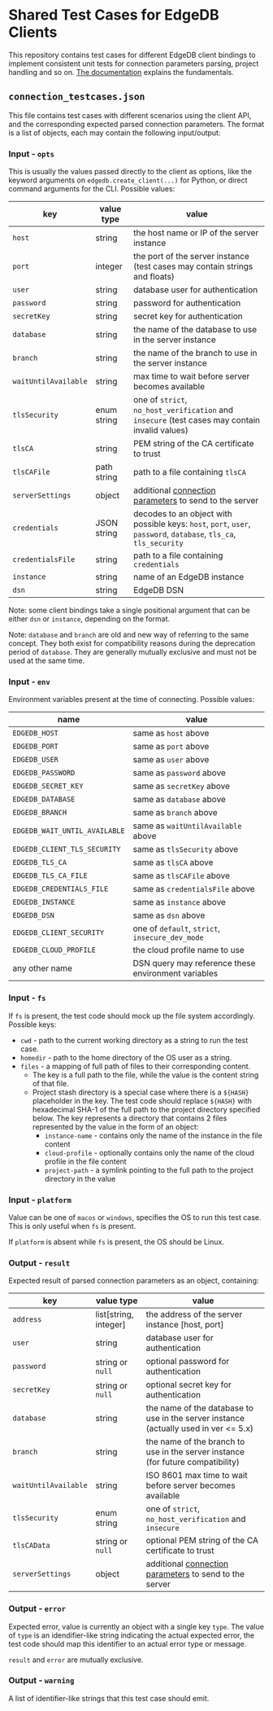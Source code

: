 # Shared Test Cases for EdgeDB Clients

This repository contains test cases for different EdgeDB client bindings
to implement consistent unit tests for connection parameters parsing,
project handling and so on. [The documentation](
https://www.edgedb.com/docs/reference/connection) explains the fundamentals.

## `connection_testcases.json`

This file contains test cases with different scenarios using the client API,
and the corresponding expected parsed connection parameters. The format is
a list of objects, each may contain the following input/output:

### Input - `opts`

This is usually the values passed directly to the client as options,
like the keyword arguments on `edgedb.create_client(...)` for Python,
or direct command arguments for the CLI. Possible values:

| key                  | value type  | value                                                                                                                                               |
|----------------------|-------------|-----------------------------------------------------------------------------------------------------------------------------------------------------|
| `host`               | string      | the host name or IP of the server instance                                                                                                          |
| `port`               | integer     | the port of the server instance (test cases may contain strings and floats)                                                                         |
| `user`               | string      | database user for authentication                                                                                                                    |
| `password`           | string      | password for authentication                                                                                                                         |
| `secretKey`          | string      | secret key for authentication                                                                                                                       |
| `database`           | string      | the name of the database to use in the server instance                                                                                              |
| `branch`             | string      | the name of the branch to use in the server instance                                                                                                |
| `waitUntilAvailable` | string      | max time to wait before server becomes available                                                                                                    |
| `tlsSecurity`        | enum string | one of `strict`, `no_host_verification` and `insecure` (test cases may contain invalid values)                                                      |
| `tlsCA`              | string      | PEM string of the CA certificate to trust                                                                                                           |
| `tlsCAFile`          | path string | path to a file containing `tlsCA`                                                                                                                   |
| `serverSettings`     | object      | additional [connection parameters](https://www.edgedb.com/docs/reference/protocol/messages#ref-protocol-msg-client-handshake) to send to the server |
| `credentials`        | JSON string | decodes to an object with possible keys: `host`, `port`, `user`, `password`, `database`, `tls_ca`, `tls_security`                                   |
| `credentialsFile`    | string      | path to a file containing `credentials`                                                                                                             |
| `instance`           | string      | name of an EdgeDB instance                                                                                                                          |
| `dsn`                | string      | EdgeDB DSN                                                                                                                                          |

Note: some client bindings take a single positional argument
that can be either `dsn` or `instance`, depending on the format.

Note: `database` and `branch` are old and new way of referring to the same concept. They both exist for compatibility reasons during the deprecation period of `database`. They are generally mutually exclusive and must not be used at the same time.

### Input - `env`

Environment variables present at the time of connecting. Possible values:

| name                          | value                                               |
|-------------------------------|-----------------------------------------------------|
| `EDGEDB_HOST`                 | same as `host` above                                |
| `EDGEDB_PORT`                 | same as `port` above                                |
| `EDGEDB_USER`                 | same as `user` above                                |
| `EDGEDB_PASSWORD`             | same as `password` above                            |
| `EDGEDB_SECRET_KEY`           | same as `secretKey` above                           |
| `EDGEDB_DATABASE`             | same as `database` above                            |
| `EDGEDB_BRANCH`               | same as `branch` above                              |
| `EDGEDB_WAIT_UNTIL_AVAILABLE` | same as `waitUntilAvailable` above                  |
| `EDGEDB_CLIENT_TLS_SECURITY`  | same as `tlsSecurity` above                         |
| `EDGEDB_TLS_CA`               | same as `tlsCA` above                               |
| `EDGEDB_TLS_CA_FILE`          | same as `tlsCAFile` above                           |
| `EDGEDB_CREDENTIALS_FILE`     | same as `credentialsFile` above                     |
| `EDGEDB_INSTANCE`             | same as `instance` above                            |
| `EDGEDB_DSN`                  | same as `dsn` above                                 |
| `EDGEDB_CLIENT_SECURITY`      | one of `default`, `strict`, `insecure_dev_mode`     |
| `EDGEDB_CLOUD_PROFILE`        | the cloud profile name to use                       |
| any other name                | DSN query may reference these environment variables |

### Input - `fs`

If `fs` is present, the test code should mock up the file system accordingly. Possible keys:

* `cwd` - path to the current working directory as a string to run the test case.
* `homedir` - path to the home directory of the OS user as a string.
* `files` - a mapping of full path of files to their corresponding content.
   * The key is a full path to the file, while the value is the content string of that file.
   * Project stash directory is a special case where there is a `${HASH}` placeholder in the key.
     The test code should replace `${HASH}` with hexadecimal SHA-1 of the full path to the
     project directory specified below. The key represents a directory that contains 2 files
     represented by the value in the form of an object:
      * `instance-name` - contains only the name of the instance in the file content
      * `cloud-profile` - optionally contains only the name of the cloud profile in the file content
      * `project-path` - a symlink pointing to the full path to the project directory in the value

### Input - `platform`

Value can be one of `macos` or `windows`, specifies the OS to run this test case.
This is only useful when `fs` is present.

If `platform` is absent while `fs` is present, the OS should be Linux.

### Output - `result`

Expected result of parsed connection parameters as an object, containing:

| key                  | value type            | value                                                                                                                                               |
|----------------------|-----------------------|-----------------------------------------------------------------------------------------------------------------------------------------------------|
| `address`            | list[string, integer] | the address of the server instance [host, port]                                                                                                     |
| `user`               | string                | database user for authentication                                                                                                                    |
| `password`           | string or `null`      | optional password for authentication                                                                                                                |
| `secretKey`          | string or `null`      | optional secret key for authentication                                                                                                              |
| `database`           | string                | the name of the database to use in the server instance (actually used in ver <= 5.x)                                                                |
| `branch`             | string                | the name of the branch to use in the server instance (for future compatibility)                                                                     |
| `waitUntilAvailable` | string                | ISO 8601 max time to wait before server becomes available                                                                                           |
| `tlsSecurity`        | enum string           | one of `strict`, `no_host_verification` and `insecure`                                                                                              |
| `tlsCAData`          | string or `null`      | optional PEM string of the CA certificate to trust                                                                                                  |
| `serverSettings`     | object                | additional [connection parameters](https://www.edgedb.com/docs/reference/protocol/messages#ref-protocol-msg-client-handshake) to send to the server |

### Output - `error`

Expected error, value is currently an object with a single key `type`.
The value of `type` is an idendifier-like string indicating the actual
expected error, the test code should map this identifier to an actual
error type or message.

`result` and `error` are mutually exclusive.

### Output - `warning`

A list of identifier-like strings that this test case should emit.
